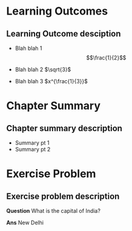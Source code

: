 <page>

# Learning Outcomes
## Learning Outcome desciption

- Blah blah 1  
  $$\frac{1}{2}$$
- Blah blah 2 $\sqrt{3}$
  
- Blah blah 3 $x^{\frac{1}{3}}$

</page>

<page>

# Chapter Summary
## Chapter summary description

- Summary pt 1
- Summary pt 2
</page>

<page>

# Exercise Problem 
## Exercise problem description

**Question** What is the capital of India?

**Ans** New Delhi

</page>
